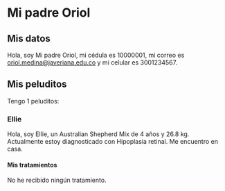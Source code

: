 # Mi padre Oriol

## Mis datos

Hola, soy Mi padre Oriol, mi cédula es 10000001, mi correo es oriol.medina@javeriana.edu.co y mi celular es 3001234567.

## Mis peluditos

Tengo 1 peluditos:

### Ellie

Hola, soy Ellie, un Australian Shepherd Mix de 4 años y 26.8 kg.
Actualmente estoy diagnosticado con Hipoplasia retinal.
Me encuentro en casa.

#### Mis tratamientos

No he recibido ningún tratamiento.

